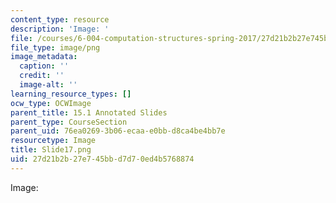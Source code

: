 ```yaml
---
content_type: resource
description: 'Image: '
file: /courses/6-004-computation-structures-spring-2017/27d21b2b27e745bbd7d70ed4b5768874_Slide17.png
file_type: image/png
image_metadata:
  caption: ''
  credit: ''
  image-alt: ''
learning_resource_types: []
ocw_type: OCWImage
parent_title: 15.1 Annotated Slides
parent_type: CourseSection
parent_uid: 76ea0269-3b06-ecaa-e0bb-d8ca4be4bb7e
resourcetype: Image
title: Slide17.png
uid: 27d21b2b-27e7-45bb-d7d7-0ed4b5768874
---
```

Image: 

